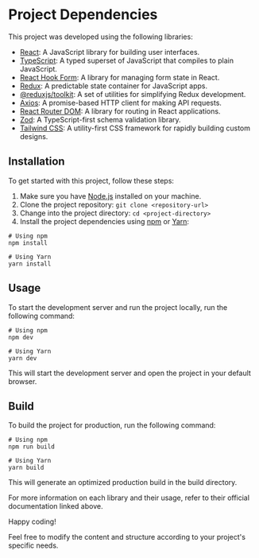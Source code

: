 # Project Dependencies

This project was developed using the following libraries:

- [React](https://reactjs.org/): A JavaScript library for building user interfaces.
- [TypeScript](https://www.typescriptlang.org/): A typed superset of JavaScript that compiles to plain JavaScript.
- [React Hook Form](https://react-hook-form.com/): A library for managing form state in React.
- [Redux](https://redux.js.org/): A predictable state container for JavaScript apps.
- [@reduxjs/toolkit](https://redux-toolkit.js.org/): A set of utilities for simplifying Redux development.
- [Axios](https://axios-http.com/): A promise-based HTTP client for making API requests.
- [React Router DOM](https://reactrouter.com/web/guides/quick-start): A library for routing in React applications.
- [Zod](https://github.com/colinhacks/zod): A TypeScript-first schema validation library.
- [Tailwind CSS](https://tailwindcss.com/): A utility-first CSS framework for rapidly building custom designs.

## Installation

To get started with this project, follow these steps:

1. Make sure you have [Node.js](https://nodejs.org/) installed on your machine.
2. Clone the project repository: `git clone <repository-url>`
3. Change into the project directory: `cd <project-directory>`
4. Install the project dependencies using [npm](https://www.npmjs.com/) or [Yarn](https://yarnpkg.com/):

```shell
# Using npm
npm install

# Using Yarn
yarn install
```

## Usage
To start the development server and run the project locally, run the following command:

```shell
# Using npm
npm dev

# Using Yarn
yarn dev
```

This will start the development server and open the project in your default browser.

## Build
To build the project for production, run the following command:

```shell
# Using npm
npm run build

# Using Yarn
yarn build
```

This will generate an optimized production build in the build directory.

For more information on each library and their usage, refer to their official documentation linked above.

Happy coding!

Feel free to modify the content and structure according to your project's specific needs.
